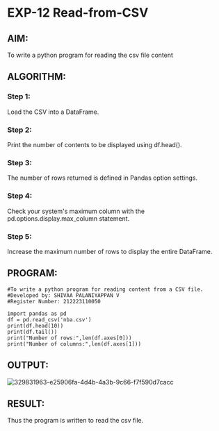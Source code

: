 # EXP-12 Read-from-CSV
## AIM:
To write a python program for reading the csv file content
## ALGORITHM:
### Step 1:
Load the CSV into a DataFrame.
### Step 2:
Print the number of contents to be displayed using df.head().
### Step 3:
The number of rows returned is defined in Pandas option settings.
### Step 4:
Check your system's maximum column with the pd.options.display.max_column statement.
### Step 5:
Increase the maximum number of rows to display the entire DataFrame.
## PROGRAM:
```
#To write a python program for reading content from a CSV file.
#Developed by: SHIVAA PALANIYAPPAN V
#Register Number: 212223110050

import pandas as pd
df = pd.read_csv('nba.csv')
print(df.head(10))
print(df.tail())
print("Number of rows:",len(df.axes[0]))
print("Number of columns:",len(df.axes[1]))
```
## OUTPUT:
![329831963-e25906fa-4d4b-4a3b-9c66-f7f590d7cacc](https://github.com/shivaa-palaniyappan/Read-from-CSV/assets/146915611/722214f7-2fd8-44a0-964d-8751f8af052b)

## RESULT:
Thus the program is written to read the csv file.
